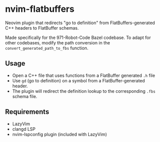 # nvim-flatbuffers

Neovim plugin that redirects "go to definition" from FlatBuffers-generated C++ headers to FlatBuffer schemas.

Made specifically for the 971-Robot-Code Bazel codebase. To adapt for other codebases, modify the path conversion in the `convert_generated_path_to_fbs` function.

## Usage

- Open a C++ file that uses functions from a FlatBuffer generated `.h` file
- Use `gd` (go to definition) on a symbol from a FlatBuffer-generated header.
- The plugin will redirect the definition lookup to the corresponding `.fbs` schema file.

## Requirements
- LazyVim
- clangd LSP
- nvim-lspconfig plugin (included with LazyVim)

